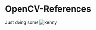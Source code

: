 # OpenCV-References
Just doing some ![kenny](https://github.com/AusafMo/OpenCV-References/assets/75237046/0484b5e6-e77c-4779-aa84-ecfb94737419)
